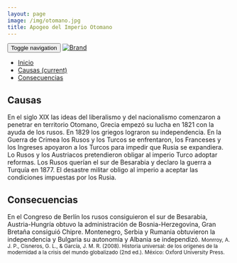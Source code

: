 ```yaml
---
layout: page
image: /img/otomano.jpg
title: Apogeo del Imperio Otomano
---
```

<nav class="navbar navbar-inverse navbar-translucent navbar-fixed-top" id="navbar">
	<div class="container-fluid">
	    <div class="navbar-header">
		    <button type="button" class="navbar-toggle collapsed" data-toggle="collapse" data-target="#bs-example-navbar-collapse-1" aria-expanded="false">
	        <span class="sr-only">Toggle navigation</span>
	        <span class="icon-bar"></span>
	        <span class="icon-bar"></span>
	        <span class="icon-bar"></span>
	      </button>
	      <a class="navbar-brand" href="{{site.github.url}}">
	        <img alt="Brand" src="{{site.github.url}}{{site.icon}}">
	      </a>
	    </div>
	    <!-- Collect the nav links, forms, and other content for toggling -->
	    <div class="collapse navbar-collapse" id="bs-example-navbar-collapse-1">
	      <ul class="nav navbar-nav">
		    <li><a href="{{site.github.url}}">Inicio</a></li>
	        <li class="active"><a href="#causas">Causas <span class="sr-only">(current)</span></a></li>
	        <li><a href="#cons">Consecuencias</a></li>
	      </ul>
	    </div><!-- /.navbar-collapse -->
	</div>
</nav>

<h2 id="causas">Causas</h2>
En el siglo XIX las ideas del liberalismo y del nacionalismo comenzaron a penetrar en territorio Otomano, Grecia empezó su lucha en 1821 con la ayuda de los rusos. En 1829 los griegos lograron su independencia. En la Guerra de Crimea los Rusos y los Turcos se enfrentaron, los Franceses y los Ingreses apoyaron a los Turcos para impedir que Rusia se expandiera. Lo Rusos y los Austriacos pretendieron obligar al imperio Turco adoptar reformas. Los Rusos querían el sur de Besarabia y declaro la guerra a Turquía en 1877. El desastre militar obligo al imperio a aceptar las condiciones impuestas por los Rusia.

<h2 id="cons">Consecuencias</h2>
En el Congreso de Berlín los rusos consiguieron el sur de Besarabia, Austria-Hungría obtuvo la administración de Bosnia-Herzegovina, Gran Bretaña consiguió Chipre. Montenegro, Serbia y Rumania obtuvieron la independencia y Bulgaria su autonomía y Albania se independizó.

<small class="bib">
Monrroy, A. J. P., Cisneros, G. L., & García, J. M. R. (2008). Historia universal: de los orígenes de la modernidad a la crisis del mundo globalizado (2nd ed.). México: Oxford University Press.
</small>
